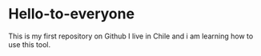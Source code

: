 # Hello-to-everyone
This is my first repository on Github
I live in Chile and i am learning how to use this tool.
